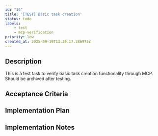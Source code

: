```yaml
---
id: "16"
title: '[TEST] Basic task creation'
status: todo
labels:
    - test
    - mcp-verification
priority: low
created_at: 2025-09-19T13:39:17.386973Z
---
```

## Description

This is a test task to verify basic task creation functionality through MCP. Should be archived after testing.

## Acceptance Criteria
<!-- AC:BEGIN -->


<!-- AC:END -->

## Implementation Plan



## Implementation Notes


